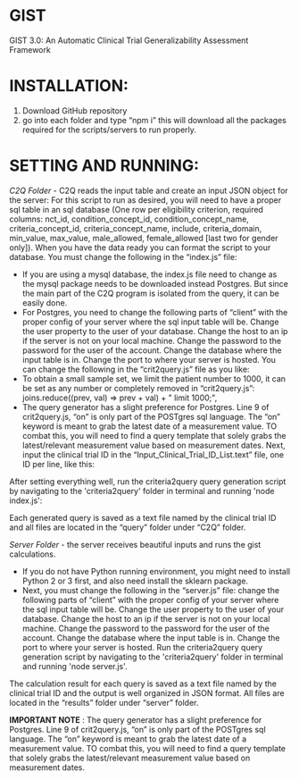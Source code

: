# GIST
GIST 3.0: An Automatic Clinical Trial Generalizability Assessment Framework

# INSTALLATION:
1.	Download GitHub repository
2.	go into each folder and type “npm i” this will download all the packages required for the scripts/servers to run properly.

# SETTING AND RUNNING:
*C2Q Folder* - C2Q reads the input table and create an input JSON object for the server: For this script to run as desired, you will need to have a proper sql table in an sql database (One row per eligibility criterion, required columns: nct_id, condition_concept_id, condition_concept_name, criteria_concept_id, criteria_concept_name, include, criteria_domain, min_value, max_value, male_allowed, female_allowed [last two for gender only]).
When you have the data ready you can format the script to your database. You must change the following in the “index.js” file:
*	If you are using a mysql database, the index.js file need to change as the mysql package needs to be downloaded instead Postgres. But since the main part of the C2Q program is isolated from the query, it can be easily done.
*	For Postgres, you need to change the following parts of “client” with the proper config of your server where the sql input table will be. Change the user property to the user of your database. Change the host to an ip if the server is not on your local machine. Change the password to the password for the user of the account. Change the database where the input table is in. Change the port to where your server is hosted.
You can change the following in the “crit2query.js” file as you like:
*	To obtain a small sample set, we limit the patient number to 1000, it can be set as any number or completely removed in “crit2query.js”: joins.reduce((prev, val) => prev + val) + " limit 1000;",
*	The query generator has a slight preference for Postgres. Line 9 of crit2query.js, “on” is only part of the POSTgres sql language. The “on” keyword is meant to grab the latest date of a measurement value. TO combat this, you will need to find a query template that solely grabs the latest/relevant measurement value based on measurement dates.
Next, input the clinical trial ID in the “Input_Clinical_Trial_ID_List.text” file, one ID per line, like this:
 
After setting everything well, run the criteria2query query generation script by navigating to the 'criteria2query' folder in terminal and running 'node index.js':
 
Each generated query is saved as a text file named by the clinical trial ID and all files are located in the “query” folder under “C2Q” folder.

*Server Folder* - the server receives beautiful inputs and runs the gist calculations.
*	If you do not have Python running environment, you might need to install Python 2 or 3 first, and also need install the sklearn package. 
*	Next, you must change the following in the “server.js” file: change the following parts of “client” with the proper config of your server where the sql input table will be. Change the user property to the user of your database. Change the host to an ip if the server is not on your local machine. Change the password to the password for the user of the account. Change the database where the input table is in. Change the port to where your server is hosted. 
Run the criteria2query query generation script by navigating to the 'criteria2query' folder in terminal and running 'node server.js'.
 

The calculation result for each query is saved as a text file named by the clinical trial ID and the output is well organized in JSON format. All files are located in the “results” folder under “server” folder.
 


**IMPORTANT NOTE** : The query generator has a slight preference for Postgres. Line 9 of crit2query.js, “on” is only part of the POSTgres sql language. The “on” keyword is meant to grab the latest date of a measurement value. TO combat this, you will need to find a query template that solely grabs the latest/relevant measurement value based on measurement dates.
